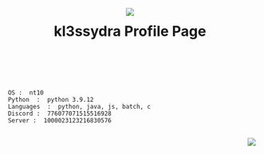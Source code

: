 <p align="center">
<img src="https://i.pinimg.com/originals/6a/b9/89/6ab989220357141ba8d203e2ab664264.gif">
<h1 align="center" style="padding-top:0px; margin-top: 0px; ">kl3ssydra Profile Page</h1> 
<br>
<br>
<br>
<p align="left">
<pre>
  <code>
 OS :  nt10
 Python  :  python 3.9.12
 Languages  :  python, java, js, batch, c
 Discord :  776077071515516928
 Server :  1000023123216830576
 </code>
</pre>
</p>
<p align="right">
<img src="https://github-readme-stats.vercel.app/api?username=kl3ssydra&count_private=true&bg_color=30,595959,2e2c2c&title_color=fff&text_color=fff">
</p>
<br>
<br>    
<br>
